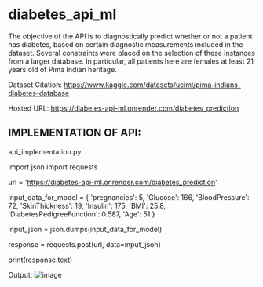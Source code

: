 # diabetes_api_ml

The objective of the API is to diagnostically predict whether or not a patient has diabetes, based on certain diagnostic measurements included in the dataset. Several constraints were placed on the selection of these instances from a larger database. In particular, all patients here are females at least 21 years old of Pima Indian heritage.

Dataset Citation: https://www.kaggle.com/datasets/uciml/pima-indians-diabetes-database

Hosted URL: https://diabetes-api-ml.onrender.com/diabetes_prediction


## IMPLEMENTATION OF API: 

api_implementation.py

import json
import requests

url = 'https://diabetes-api-ml.onrender.com/diabetes_prediction'

input_data_for_model = {
  'pregnancies': 5,
  'Glucose': 166,
  'BloodPressure': 72,
  'SkinThickness': 19,
  'Insulin': 175,
  'BMI': 25.8,
  'DiabetesPedigreeFunction': 0.587,
  'Age': 51
}

input_json = json.dumps(input_data_for_model)

response = requests.post(url, data=input_json)

print(response.text)


Output:
![image](https://github.com/satwikbolar/diabetes_api_ml/assets/82822150/35775048-92cc-4ca2-abae-a759b6a46639)

